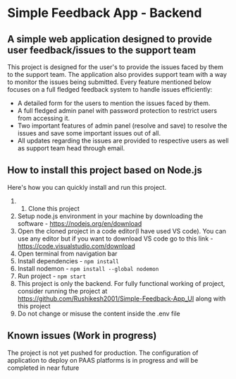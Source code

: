 # Simple Feedback App - Backend

## A simple web application designed to provide user feedback/issues to the support team

This project is designed for the user's to provide the issues faced by them to the support team. The application also provides support team with a way to monitor the issues being submitted. Every feature mentioned below focuses on a full fledged feedback system to handle issues efficiently:

- A detailed form for the users to mention the issues faced by them.
- A full fledged admin panel with password protection to restrict users from accessing it.
- Two important features of admin panel (resolve and save) to resolve the issues and save some important issues out of all.
- All updates regarding the issues are provided to respective users as well as support team head through email.

## How to install this project based on Node.js

Here's how you can quickly install and run this project.

1. 1. Clone this project
2. Setup node.js environment in your machine by downloading the software - https://nodejs.org/en/download
3. Open the cloned project in a code editor(I have used VS code). You can use any editor but if you want to download VS code go to this link - https://code.visualstudio.com/download
4. Open terminal from navigation bar
5. Install dependencies - `npm install`
6. Install nodemon - `npm install --global nodemon`
7. Run project - `npm start`
8. This project is only the backend. For fully functional working of project, consider running the project at https://github.com/Rushikesh2001/Simple-Feedback-App_UI along with this project
9. Do not change or misuse the content inside the .env file

## Known issues (Work in progress)

The project is not yet pushed for production. The configuration of application to deploy on PAAS platforms is in progress and will be completed in near future
